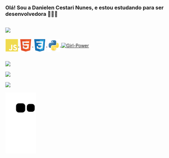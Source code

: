 ### Olá! Sou a Danielen Cestari Nunes, e estou estudando para ser desenvolvedora 👩🏻‍💻

<div style="display: inline_block"> <br>
  <a href='https://github.com/danielencestari'>
  <img height="180em" src="https://github-readme-stats.vercel.app/api?username=danielencestari&amp;show_icons=true&amp;theme=dracula&amp;include_all_commits=true&amp;count_private=true">  
    
</div>  

<div style="display: inline_block"> <br>
  <img align="center" alt="Dani-Js" height="40" width="40" src="https://raw.githubusercontent.com/devicons/devicon/master/icons/javascript/javascript-plain.svg">
  <img align="center" alt="Dani-HTML" height="40" width="40" src="https://raw.githubusercontent.com/devicons/devicon/master/icons/html5/html5-original.svg">
  <img align="center" alt="Dani-CSS" height="40" width="40" src="https://raw.githubusercontent.com/devicons/devicon/master/icons/css3/css3-original.svg">
  <img align="center" alt="Dani-Python" height="40" width="40" src="https://raw.githubusercontent.com/devicons/devicon/master/icons/python/python-original.svg" >
  <img align="center" alt="Girl-Power"  height="50" width="50" src="https://c.tenor.com/i4n8xW9zKFAAAAAM/girl-pwr-girl-power.gif">
</div>
   
  ##
  
<div style="display: inline_block"> 
 
  <a href="https://www.instagram.com/dani.c.nunes/" target="_blank"><img src="https://img.shields.io/badge/-Instagram-%23E4405F?style=for-the-badge&logo=instagram&logoColor=white" target="_blank"></a>
  
  <a href = "mailto:danielen.cestari@gmail.com"><img src="https://img.shields.io/badge/-Gmail-%23333?style=for-the-badge&logo=gmail&logoColor=white" target="_blank"></a>
  
  <a href="https://www.linkedin.com/in/danielencnunes/" target="_blank"><img src="https://img.shields.io/badge/-LinkedIn-%230077B5?style=for-the-badge&logo=linkedin&logoColor=white" target="_blank"></a> 
 
  ![Snake animation](https://github.com/rafaballerini/rafaballerini/blob/output/github-contribution-grid-snake.svg)
 
</div>
  
  
<!--
**danielencestari/danielencestari** is a ✨ _special_ ✨ repository because its `README.md` (this file) appears on your GitHub profile.

<img height="180em" src="https://github-readme-stats.vercel.app/api/top-langs/?username=danielencestari&1layout=compact81angs_count=16&theme=dracula"/>

Here are some ideas to get you started:

- 🔭 I’m currently working on ...
- 🌱 I’m currently learning ...
- 👯 I’m looking to collaborate on ...
- 🤔 I’m looking for help with ...
- 💬 Ask me about ...
- 📫 How to reach me: ...
- 😄 Pronouns: ...
- ⚡ Fun fact: ...
-->

